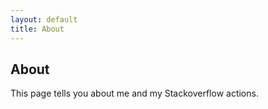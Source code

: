 ```yaml
---
layout: default
title: About
---
```

## About

This page tells you about me and my Stackoverflow actions.